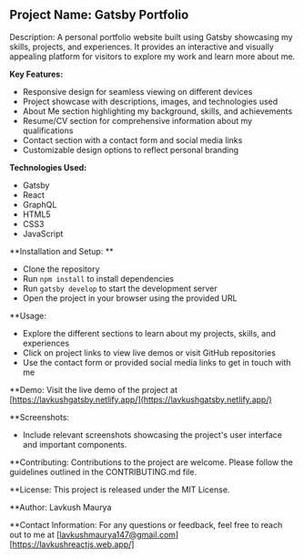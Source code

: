 ## Project Name: Gatsby Portfolio

Description: A personal portfolio website built using Gatsby showcasing my skills, projects, and experiences. It provides an interactive and visually appealing platform for visitors to explore my work and learn more about me.

**Key Features:**
- Responsive design for seamless viewing on different devices
- Project showcase with descriptions, images, and technologies used
- About Me section highlighting my background, skills, and achievements
- Resume/CV section for comprehensive information about my qualifications
- Contact section with a contact form and social media links
- Customizable design options to reflect personal branding

**Technologies Used:**
- Gatsby
- React
- GraphQL
- HTML5
- CSS3
- JavaScript

**Installation and Setup: **
- Clone the repository
- Run `npm install` to install dependencies
- Run `gatsby develop` to start the development server
- Open the project in your browser using the provided URL

**Usage: 
- Explore the different sections to learn about my projects, skills, and experiences
- Click on project links to view live demos or visit GitHub repositories
- Use the contact form or provided social media links to get in touch with me

**Demo: Visit the live demo of the project at [https://lavkushgatsby.netlify.app/](https://lavkushgatsby.netlify.app/)

**Screenshots: 
- Include relevant screenshots showcasing the project's user interface and important components.

**Contributing: Contributions to the project are welcome. Please follow the guidelines outlined in the CONTRIBUTING.md file.

**License: This project is released under the MIT License.

**Author: Lavkush Maurya

**Contact Information: For any questions or feedback, feel free to reach out to me at [lavkushmaurya147@gmail.com][https://lavkushreactjs.web.app/]
